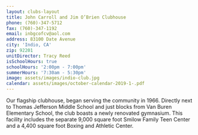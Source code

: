 ```yaml
---
layout: clubs-layout
title: John Carroll and Jim O’Brien Clubhouse
phone: (760)-347-5712
fax: (760)-347-1192
email: inbgcofcv@aol.com
address: 83100 Date Avenue
city: 'Indio, CA'
zip: 92201
unitDirector: Tracy Reed
isSchoolHours: true
schoolHours: '2:00pm - 7:00pm'
summerHours: '7:30am - 5:30pm'
image: assets/images/indio-club.jpg
calendar: assets/images/october-calendar-2019-1-.pdf
---
```


Our flagship clubhouse, began serving the community in 1966. Directly next to Thomas Jefferson Middle School and just blocks from Van Buren Elementary School, the club boasts a newly renovated gymnasium. This facility includes the separate 9,000 square foot Smilow Family Teen Center and a 4,400 square foot Boxing and Athletic Center.
